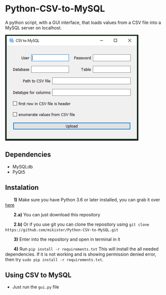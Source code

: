 # Python-CSV-to-MySQL
A python script, with a GUI interface, that loads values from a CSV file into a MySQL server on localhost.

![alt text](images/gui_screenshot.png "screenshot of GUI")

## Dependencies

- MySQLdb
- PyQt5

## Instalation

&nbsp;&nbsp;&nbsp;&nbsp;&nbsp;&nbsp; **1\)** Make sure you have Python 3.6 or later installed, you can grab it over [here](https://www.python.org/downloads/)

&nbsp;&nbsp;&nbsp;&nbsp;&nbsp;&nbsp; **2\.a)** You can just download this repository
  
&nbsp;&nbsp;&nbsp;&nbsp;&nbsp;&nbsp; **2\.b)** Or if you use git you can clone the repository using ``` git clone https://github.com/mikister/Python-CSV-to-MySQL.git ```

&nbsp;&nbsp;&nbsp;&nbsp;&nbsp;&nbsp; **3\)** Enter into the repository and open in terminal in it

&nbsp;&nbsp;&nbsp;&nbsp;&nbsp;&nbsp; **4\)** Run ``` pip install -r requirements.txt ``` This will install the all needed dependencies. If it is not working and is showing
  permission denied error, then try ``` sudo pip install -r requirements.txt ```.

## Using CSV to MySQL

- Just run the ```gui.py``` file
